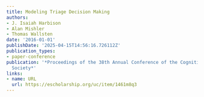 ```yaml
---
title: Modeling Triage Decision Making
authors:
- J. Isaiah Harbison
- Alan Mishler
- Thomas Wallsten
date: '2016-01-01'
publishDate: '2025-04-15T14:56:16.726112Z'
publication_types:
- paper-conference
publication: '*Proceedings of the 38th Annual Conference of the Cognitive Science
  Society*'
links:
- name: URL
  url: https://escholarship.org/uc/item/1461m8q3
---
```

